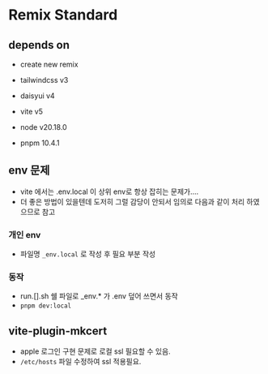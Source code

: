 # Remix Standard

## depends on

- create new remix
- tailwindcss v3
- daisyui v4
- vite v5

- node v20.18.0
- pnpm 10.4.1

## env 문제

- vite 에서는 .env.local 이 상위 env로 항상 잡히는 문제가....
- 더 좋은 방법이 있을텐데 도저히 그럴 감당이 안되서 임의로 다음과 같이 처리 하였으므로 참고

### 개인 env

- 파일명 `_env.local` 로 작성 후 필요 부분 작성

### 동작

- run.[].sh 쉘 파일로 _env.* 가 .env 덮어 쓰면서 동작
- `pnpm dev:local`

## vite-plugin-mkcert
- apple 로그인 구현 문제로 로컬 ssl 필요할 수 있음.
- `/etc/hosts` 파일 수정하여 ssl 적용필요.

